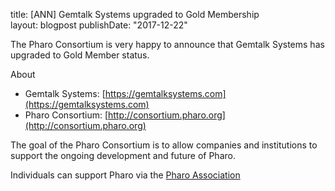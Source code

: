 title: [ANN] Gemtalk Systems upgraded to Gold Membership   layout: blogpostpublishDate: "2017-12-22"The Pharo Consortium is very happy to announce that Gemtalk Systemshas upgraded to Gold Member status.About- Gemtalk Systems: [https://gemtalksystems.com](https://gemtalksystems.com)- Pharo Consortium: [http://consortium.pharo.org](http://consortium.pharo.org)The goal of the Pharo Consortium is to allow companies and institutions tosupport the ongoing development and future of Pharo.Individuals can support Pharo via the [Pharo Association](http://association.pharo.org)
